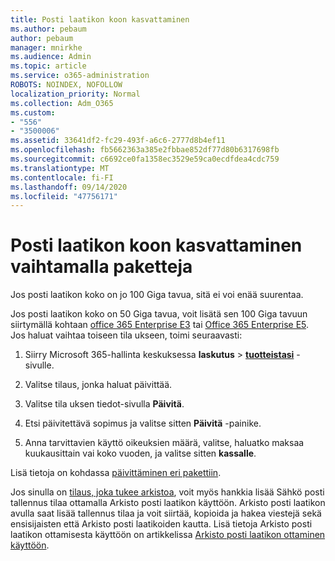 ```yaml
---
title: Posti laatikon koon kasvattaminen
ms.author: pebaum
author: pebaum
manager: mnirkhe
ms.audience: Admin
ms.topic: article
ms.service: o365-administration
ROBOTS: NOINDEX, NOFOLLOW
localization_priority: Normal
ms.collection: Adm_O365
ms.custom:
- "556"
- "3500006"
ms.assetid: 33641df2-fc29-493f-a6c6-2777d8b4ef11
ms.openlocfilehash: fb5662363a385e2fbbae852df77d80b6317698fb
ms.sourcegitcommit: c6692ce0fa1358ec3529e59ca0ecdfdea4cdc759
ms.translationtype: MT
ms.contentlocale: fi-FI
ms.lasthandoff: 09/14/2020
ms.locfileid: "47756171"
---
```

# <a name="switch-subscriptions-to-increase-mailbox-size"></a>Posti laatikon koon kasvattaminen vaihtamalla paketteja

Jos posti laatikon koko on jo 100 Giga tavua, sitä ei voi enää suurentaa.
  
Jos posti laatikon koko on 50 Giga tavua, voit lisätä sen 100 Giga tavuun siirtymällä kohtaan [office 365 Enterprise E3](https://products.office.com/business/office-365-enterprise-e3-business-software) tai [Office 365 Enterprise E5](https://products.office.com/business/office-365-enterprise-e5-business-software). Jos haluat vaihtaa toiseen tila ukseen, toimi seuraavasti:
  
1. Siirry Microsoft 365-hallinta keskuksessa **laskutus** \> **[tuotteistasi](https://go.microsoft.com/fwlink/p/?linkid=842054)** -sivulle.

2. Valitse tilaus, jonka haluat päivittää.

3. Valitse tila uksen tiedot-sivulla **Päivitä**.

4. Etsi päivitettävä sopimus ja valitse sitten **Päivitä** -painike.

5. Anna tarvittavien käyttö oikeuksien määrä, valitse, haluatko maksaa kuukausittain vai koko vuoden, ja valitse sitten **kassalle**.

Lisä tietoja on kohdassa [päivittäminen eri pakettiin](https://docs.microsoft.com/microsoft-365/commerce/subscriptions/upgrade-to-different-plan).

Jos sinulla on [tilaus, joka tukee arkistoa](https://docs.microsoft.com/office365/servicedescriptions/exchange-online-archiving-service-description/exchange-online-archiving-service-description), voit myös hankkia lisää Sähkö posti tallennus tilaa ottamalla Arkisto posti laatikon käyttöön. Arkisto posti laatikon avulla saat lisää tallennus tilaa ja voit siirtää, kopioida ja hakea viestejä sekä ensisijaisten että Arkisto posti laatikoiden kautta. Lisä tietoja Arkisto posti laatikon ottamisesta käyttöön on artikkelissa [Arkisto posti laatikon ottaminen käyttöön](https://docs.microsoft.com/microsoft-365/compliance/enable-archive-mailboxes).